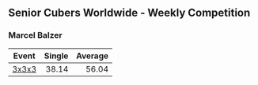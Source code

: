 ## Senior Cubers Worldwide - Weekly Competition
### Marcel Balzer

| Event | Single | Average |
| -- | --: | --: |
| [3x3x3](marcel_balzer/333.md) | 38.14 | 56.04 |  |

<!-- Global site tag (gtag.js) - Google Analytics -->
<script async src="https://www.googletagmanager.com/gtag/js?id=UA-86348435-3"></script>
<script>window.dataLayer = window.dataLayer || []; function gtag() {dataLayer.push(arguments);} gtag('js', new Date()); gtag('config', 'UA-86348435-3');</script>
